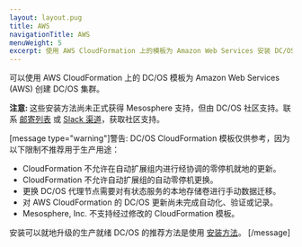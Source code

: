 ```yaml
---
layout: layout.pug
title: AWS
navigationTitle: AWS
menuWeight: 5
excerpt: 使用 AWS CloudFormation 上的模板为 Amazon Web Services 安装 DC/OS 集群
---
```


可以使用 AWS CloudFormation 上的 DC/OS 模板为 Amazon Web Services (AWS) 创建 DC/OS 集群。

<p class="message--note"><strong>注意: </strong> 这些安装方法尚未正式获得 Mesosphere 支持，但由 DC/OS 社区支持。联系 <a href="https://groups.google.com/a/dcos.io/forum/#!forum/users">邮寄列表</a> 或 <a href="http://chat.dcos.io/?_ga=2.226911897.58407594.1533244861-1110201164.1520633201">Slack 渠道</a>，获取社区支持。</p>

[message type="warning"]警告:  DC/OS CloudFormation 模板仅供参考，因为以下限制不推荐用于生产用途：

- CloudFormation 不允许在自动扩展组内进行经协调的零停机就地的更新。
- CloudFormation 不允许自动扩展组的自动零停机更换。
- 更换 DC/OS 代理节点需要对有状态服务的本地存储卷进行手动数据迁移。
- 对 AWS CloudFormation 的 DC/OS 更新尚未完成自动化、验证或记录。
- Mesosphere, Inc. 不支持经过修改的 CloudFormation 模板。

安装可以就地升级的生产就绪 DC/OS 的推荐方法是使用 <a href="/cn/1.11/installing/production/deploying-dcos/installation/">安装方法</a>。
[/message]
